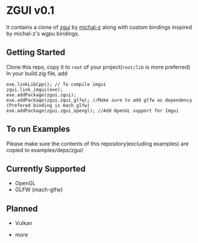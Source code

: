 # ZGUI v0.1
It contains a clone of [zgui](https://github.com/michal-z/zig-gamedev/tree/main/libs/zgpu) by [michal-z](https://github.com/michal-z) along with custom bindings inspired by michal-z's wgpu bindings.

## Getting Started
Clone this repo, copy it to `root` of your project(`root/lib` is more preferred)
In your build.zig file, add
```zig
exe.linkLibCpp(); // To compile imgui
zgui.link_imgui(exe);
exe.addPackage(zgui.zgui);
exe.addPackage(zgui.zgui_glfw); //Make sure to add glfw as dependency (Prefered binding is mach_glfw)
exe.addPackage(zgui.zgui_opengl); //Add OpenGL support for Imgui
```

## To run Examples
Please make sure the contents of this repository(excluding examples) are copied to examples/deps/zgui/

## Currently Supported
- OpenGL
- GLFW (mach-glfw)

## Planned
- Vulkan
+ more
